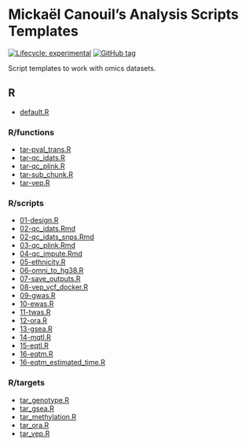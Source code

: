 
<!-- README.md is generated from README.Rmd. Please edit that file -->

# Mickaël Canouil’s Analysis Scripts Templates

<!-- badges: start -->

[![Lifecycle:
experimental](https://img.shields.io/badge/lifecycle-experimental-orange.svg)](https://www.tidyverse.org/lifecycle/#experimental)
[![GitHub
tag](https://img.shields.io/github/tag/mcanouil/analysis_templates.svg?label=latest%20tag&include_prereleases)](https://github.com/mcanouil/analysis_templates)
<!-- badges: end -->

Script templates to work with omics datasets.

## R

-   [default.R](R/default.R)

### R/functions

-   [tar-pval\_trans.R](R/functions/tar-pval_trans.R)
-   [tar-qc\_idats.R](R/functions/tar-qc_idats.R)
-   [tar-qc\_plink.R](R/functions/tar-qc_plink.R)
-   [tar-sub\_chunk.R](R/functions/tar-sub_chunk.R)
-   [tar-vep.R](R/functions/tar-vep.R)

### R/scripts

-   [01-design.R](R/scripts/01-design.R)
-   [02-qc\_idats.Rmd](R/scripts/02-qc_idats.Rmd)
-   [02-qc\_idats\_snps.Rmd](R/scripts/02-qc_idats_snps.Rmd)
-   [03-qc\_plink.Rmd](R/scripts/03-qc_plink.Rmd)
-   [04-qc\_impute.Rmd](R/scripts/04-qc_impute.Rmd)
-   [05-ethnicity.R](R/scripts/05-ethnicity.R)
-   [06-omni\_to\_hg38.R](R/scripts/06-omni_to_hg38.R)
-   [07-save\_outputs.R](R/scripts/07-save_outputs.R)
-   [08-vep\_vcf\_docker.R](R/scripts/08-vep_vcf_docker.R)
-   [09-gwas.R](R/scripts/09-gwas.R)
-   [10-ewas.R](R/scripts/10-ewas.R)
-   [11-twas.R](R/scripts/11-twas.R)
-   [12-ora.R](R/scripts/12-ora.R)
-   [13-gsea.R](R/scripts/13-gsea.R)
-   [14-mqtl.R](R/scripts/14-mqtl.R)
-   [15-eqtl.R](R/scripts/15-eqtl.R)
-   [16-eqtm.R](R/scripts/16-eqtm.R)
-   [16-eqtm\_estimated\_time.R](R/scripts/16-eqtm_estimated_time.R)

### R/targets

-   [tar\_genotype.R](R/targets/tar_genotype.R)
-   [tar\_gsea.R](R/targets/tar_gsea.R)
-   [tar\_methylation.R](R/targets/tar_methylation.R)
-   [tar\_ora.R](R/targets/tar_ora.R)
-   [tar\_vep.R](R/targets/tar_vep.R)
